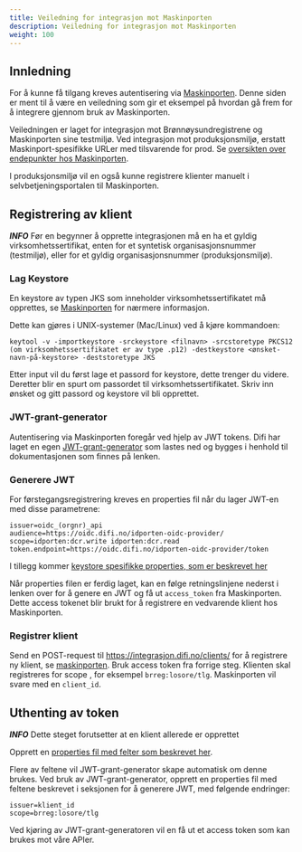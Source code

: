 ```yaml
---
title: Veiledning for integrasjon mot Maskinporten
description: Veiledning for integrasjon mot Maskinporten
weight: 100
---
```



## Innledning

For å kunne få tilgang kreves autentisering via [Maskinporten](https://difi.github.io/felleslosninger/maskinporten_guide_apikonsument.html).
Denne siden er ment til å være en veiledning som gir et eksempel på hvordan gå frem for å integrere gjennom bruk av Maskinporten.

Veiledningen er laget for integrasjon mot Brønnøysundregistrene og Maskinporten sine testmiljø. Ved integrasjon mot produksjonsmiljø, erstatt Maskinport-spesifikke URLer med tilsvarende for prod.
Se [oversikten over endepunkter hos Maskinporten](https://difi.github.io/felleslosninger/maskinporten_func_wellknown.html).

I produksjonsmiljø vil en også kunne registrere klienter manuelt i selvbetjeningsportalen til Maskinporten.

## Registrering av klient

**_INFO_** Før en begynner å opprette integrasjonen må en ha et gyldig virksomhetssertifikat, enten for et syntetisk organisasjonsnummer (testmiljø), eller for et gyldig organisasjonsnummer (produksjonsmiljø).

### Lag Keystore

En keystore av typen JKS som inneholder virksomhetssertifikatet må opprettes, se [Maskinporten](https://difi.github.io/felleslosninger/oidc_sample_jwtgrant_postman.html) for nærmere informasjon.

Dette kan gjøres i UNIX-systemer (Mac/Linux) ved å kjøre kommandoen:

```
keytool -v -importkeystore -srckeystore <filnavn> -srcstoretype PKCS12 (om virksomhetssertifikatet er av type .p12) -destkeystore <ønsket-navn-på-keystore> -deststoretype JKS
```

Etter input vil du først lage et passord for keystore, dette trenger du videre. Deretter blir en spurt om passordet til virksomhetssertifikatet. Skriv inn ønsket og gitt passord og keystore vil bli opprettet.

### JWT-grant-generator

Autentisering via Maskinporten foregår ved hjelp av JWT tokens. Difi har laget en egen [JWT-grant-generator](https://github.com/difi/jwt-grant-generator) som lastes ned og bygges i henhold til dokumentasjonen som finnes på lenken.

### Generere JWT

For førstegangsregistrering kreves en properties fil når du lager JWT-en med disse parametrene:

```properties
issuer=oidc_(orgnr)_api
audience=https://oidc.difi.no/idporten-oidc-provider/
scope=idporten:dcr.write idporten:dcr.read
token.endpoint=https://oidc.difi.no/idporten-oidc-provider/token
```

I tillegg kommer [keystore spesifikke properties, som er beskrevet her](https://github.com/difi/jwt-grant-generator)

Når properties filen er ferdig laget, kan en følge retningslinjene nederst i lenken over for å genere en JWT og få ut `access_token` fra Maskinporten.
Dette access tokenet blir brukt for å registrere en vedvarende klient hos Maskinporten.

### Registrer klient

Send en POST-request til https://integrasjon.difi.no/clients/ for å registrere ny klient,
se [maskinporten](https://difi.github.io/felleslosninger/maskinporten_guide_apikonsument.html#registrere-klient-som-bruker-virksomhetssertifikat).
Bruk access token fra forrige steg. Klienten skal registreres for scope , for eksempel `brreg:losore/tlg`. Maskinporten vil svare med en `client_id`.

## Uthenting av token

**_INFO_** Dette steget forutsetter at en klient allerede er opprettet

Opprett en [properties fil med felter som beskrevet her](https://difi.github.io/felleslosninger/maskinporten_guide_apikonsument.html#5-be-om-token).

Flere av feltene vil JWT-grant-generator skape automatisk om denne brukes. Ved bruk av JWT-grant-generator, opprett en properties fil med feltene beskrevet i seksjonen for å generere JWT,
med følgende endringer:

```properties
issuer=klient_id
scope=brreg:losore/tlg
```

Ved kjøring av JWT-grant-generatoren vil en få ut et access token som kan brukes mot våre APIer.
